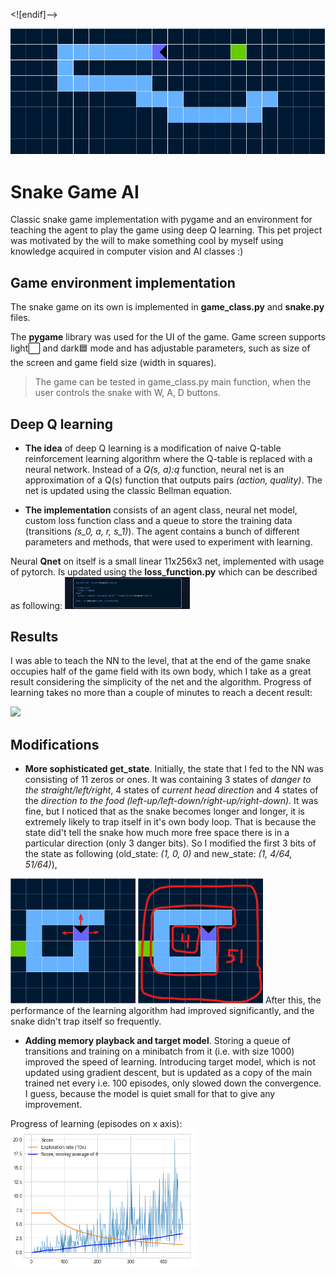 ﻿
<![endif]-->

<img src="README/title.png">

# Snake Game AI

Classic snake game implementation with pygame and an environment for teaching the agent to play the game using deep Q learning. This pet project was motivated by the will to make something cool by myself using knowledge acquired in computer vision and AI classes :)

## Game environment implementation

The snake game on its own is implemented in **game_class.py** and **snake.py** files.

The **pygame** library was used for the UI of the game. Game screen supports light⬜ and dark🟦 mode and has adjustable parameters, such as size of the screen and game field size (width in squares).

>The game can be tested in game_class.py main function, when the user controls the snake with W, A, D buttons.

## Deep Q learning

- **The idea** of deep Q learning is a modification of naive Q-table reinforcement learning algorithm where the Q-table is replaced with a neural network. Instead of a *Q(s, a):q* function, neural net is an approximation of a Q(s) function that outputs pairs *(action, quality)*. The net is updated using the classic Bellman equation.

- **The implementation** consists of an agent class, neural net model, custom loss function class and a queue to store the training data (transitions *(s_0, a, r, s_1)*). The agent contains a bunch of different parameters and methods, that were used to experiment with learning.

Neural **Qnet** on itself is a small linear 11x256x3 net, implemented with usage of pytorch. Is updated using the **loss_function.py** which can be described as following:
<img src="README/loss_code.png" width="200">

## Results

I was able to teach the NN to the level, that at the end of the game snake occupies half of the game field with its own body, which I take as a great result considering the simplicity of the net and the algorithm. Progress of learning takes no more than a couple of minutes to reach a decent result:

![](README/combined_progress.gif)

## Modifications

- **More sophisticated get_state**. Initially, the state that I fed to the NN was consisting of 11 zeros or ones. It was containing 3 states of *danger to the straight/left/right*, 4 states of *current head direction* and 4 states of the *direction to the food (left-up/left-down/right-up/right-down)*. It was fine, but I noticed that as the snake becomes longer and longer, it is extremely likely to trap itself in it's own body loop. That is because the state did't tell the snake how much more free space there is in a particular direction (only 3 danger bits). So I modified the first 3 bits of the state as following (old_state: *(1, 0, 0)* and new_state: *(1, 4/64, 51/64)*),
<img src="README/old_state.png" width="200">
<img src="README/new_state.png" width="200">
After this, the performance of the learning algorithm had improved significantly, and the snake didn't trap itself so frequently.

- **Adding memory playback and target model**.  Storing a queue of transitions and training on a minibatch from it (i.e. with size 1000) improved the speed of learning. Introducing target model, which is not updated using gradient descent, but is updated as a copy of the main trained net every i.e. 100 episodes, only slowed down the convergence. I guess, because the model is quiet small for that to give any improvement.

Progress of learning (episodes on x axis):
<img src="README/graph.png" width="300">

